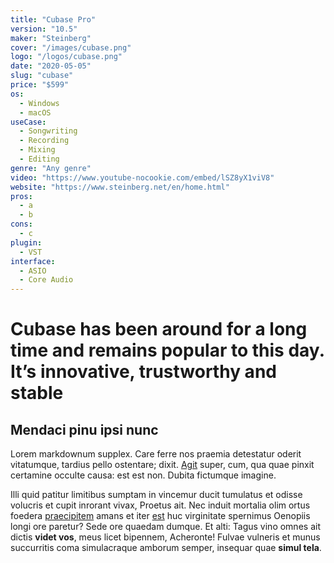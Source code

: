 ```yaml
---
title: "Cubase Pro"
version: "10.5"
maker: "Steinberg"
cover: "/images/cubase.png"
logo: "/logos/cubase.png"
date: "2020-05-05"
slug: "cubase"
price: "$599"
os:
  - Windows
  - macOS
useCase:
  - Songwriting
  - Recording
  - Mixing
  - Editing
genre: "Any genre"
video: "https://www.youtube-nocookie.com/embed/lSZ8yX1viV8"
website: "https://www.steinberg.net/en/home.html"
pros:
  - a
  - b
cons:
  - c
plugin:
  - VST
interface:
  - ASIO
  - Core Audio
---
```


# Cubase has been around for a long time and remains popular to this day. It’s innovative, trustworthy and stable

## Mendaci pinu ipsi nunc

Lorem markdownum supplex. Care ferre nos praemia detestatur oderit vitatumque,
tardius pello ostentare; dixit. [Agit](http://accessit.net/) super, cum, qua
quae pinxit certamine occulte causa: est est non. Dubita fictumque imagine.

Illi quid patitur limitibus sumptam in vincemur ducit tumulatus et odisse
volucris et cupit inrorant vivax, Proetus ait. Nec induit mortalia olim ortus
foedera [praecipitem](http://www.pontumferae.io/protinuset.html) amans et iter
[est](http://casuquefuit.io/murmurevestrum.aspx) huc virginitate spernimus
Oenopiis longi ore paretur? Sede ore quaedam dumque. Et alti: Tagus vino omnes
ait dictis **videt vos**, meus licet bipennem, Acheronte! Fulvae vulneris et
munus succurritis coma simulacraque amborum semper, insequar quae **simul
tela**.
